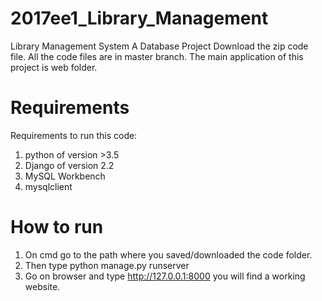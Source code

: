 # 2017ee1_Library_Management
Library Management System A Database Project
Download the zip code file.
All the code files are in master branch.
The main application of this project is web folder.
# Requirements
Requirements to run this code:
1. python of version >3.5
2. Django of version 2.2
3. MySQL Workbench 
4. mysqlclient
# How to run
1. On cmd go to the path where you saved/downloaded the code folder. 
2. Then type python manage.py runserver
3. Go on browser and type http://127.0.0.1:8000 you will find a working website.
